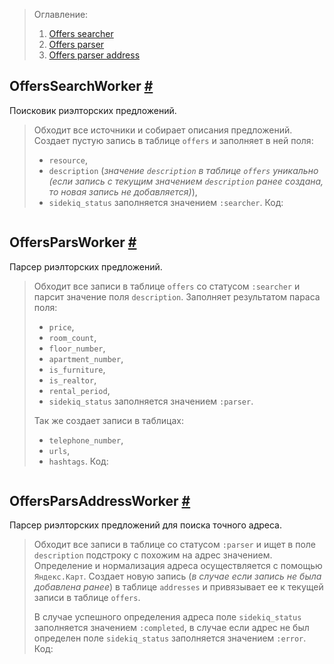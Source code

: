 > Оглавление:
> 1. [Offers searcher]()
> 1. [Offers parser]()
> 1. [Offers parser address]()

## OffersSearchWorker [#]()
Поисковик риэлторских предложений.
> Обходит все источники и собирает описания предложений. Создает пустую запись в таблице `offers` и заполняет в ней поля:
> - `resource`, 
> - `description` (*значение `description` в таблице `offers` уникально (если запись с текущим значением `description` ранее создана, то новая запись не добавляется)*), 
> - `sidekiq_status` заполняется значением `:searcher`.
Код:
```
```

## OffersParsWorker [#]()
Парсер риэлторских предложений.  
> Обходит все записи в таблице `offers` со статусом `:searcher` и парсит значение поля `description`. Заполняет результатом параса поля: 
> - `price`, 
> - `room_count`, 
> - `floor_number`, 
> - `apartment_number`, 
> - `is_furniture`, 
> - `is_realtor`, 
> - `rental_period`, 
> - `sidekiq_status` заполняется значением `:parser`.
>
> Так же создает записи в таблицах: 
> - `telephone_number`, 
> - `urls`, 
> - `hashtags`.
Код:
```
```

## OffersParsAddressWorker [#]()
Парсер риэлторских предложений для поиска точного адреса. 
> Обходит все записи в таблице со статусом `:parser` и ищет в поле `description` подстроку с похожим на адрес значением. Определение и нормализация адреса осуществляется с помощью `Яндекс.Карт`.
> Создает новую запись (*в случае если запись не была добавлена ранее*) в таблице `addresses` и привязывает ее к текущей записи в таблице `offers`. 
> 
> В случае успешного определения адреса поле `sidekiq_status` заполняется значением `:completed`, в случае если адрес не был определен поле `sidekiq_status` заполняется значением `:error`.
Код:
```
```
